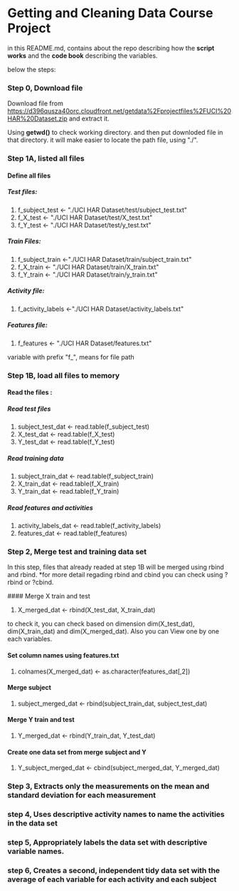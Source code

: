 # Getting and Cleaning Data Course Project

in this README.md, contains about the repo describing how the **script works** and the **code book** describing the variables.

below the steps:

### Step 0, Download file
Download file from https://d396qusza40orc.cloudfront.net/getdata%2Fprojectfiles%2FUCI%20HAR%20Dataset.zip and extract it. 

Using __getwd()__ to check working directory. and then put downloded file in that directory. 
it will make easier to locate the path file, using "./". 

### Step 1A, listed all files

#### Define all files 
##### Test files:
<ol><li>f_subject_test <- "./UCI HAR Dataset/test/subject_test.txt"  </li>
<li>f_X_test <- "./UCI HAR Dataset/test/X_test.txt" </li>
<li>f_Y_test <- "./UCI HAR Dataset/test/y_test.txt" </li>
</ol>

##### Train Files:
<ol><li>f_subject_train <-"./UCI HAR Dataset/train/subject_train.txt"</li>
<li>f_X_train <- "./UCI HAR Dataset/train/X_train.txt"</li>
<li>f_Y_train <- "./UCI HAR Dataset/train/y_train.txt"</li>
</ol>

##### Activity file:
<ol><li>f_activity_labels <-"./UCI HAR Dataset/activity_labels.txt"</li></ol>

##### Features file:
<ol><li>f_features <- "./UCI HAR Dataset/features.txt"</li></ol>

variable with prefix "f_", means for file path 

### Step 1B,  load all files to memory
  
#### Read the files :
##### Read test files
<ol><li>subject_test_dat <- read.table(f_subject_test)</li>
   <li>X_test_dat <- read.table(f_X_test)</li>
    <li>Y_test_dat <- read.table(f_Y_test)</li></ol>
    
##### Read training data
<ol><li>subject_train_dat <- read.table(f_subject_train)</li>
    <li>X_train_dat <- read.table(f_X_train)</li>
    <li>Y_train_dat <- read.table(f_Y_train)</li></ol>
    
##### Read features and activities
<ol><li>activity_labels_dat <- read.table(f_activity_labels)</li>
   <li>features_dat <- read.table(f_features)</li></ol>
  
### Step 2, Merge test and training data set

<p>In this step, files that already readed at step 1B will be merged using rbind and rbind.
*for more detail regading rbind and cbind you can check using ?rbind or ?cbind. </p>
#### Merge X train and test
<ol><li>X_merged_dat <- rbind(X_test_dat, X_train_dat)</li></ol>

to check it, you can check based on dimension dim(X_test_dat), dim(X_train_dat) and dim(X_merged_dat). Also you can View one by one each variables.

#### Set column names using features.txt
<ol><li>colnames(X_merged_dat) <- as.character(features_dat[,2])</li></ol>

#### Merge subject
<ol><li>subject_merged_dat <- rbind(subject_train_dat, subject_test_dat)</li></ol>

#### Merge Y train and test
<ol><li>Y_merged_dat <- rbind(Y_train_dat, Y_test_dat)</li></ol>

#### Create one data set from merge subject and Y
<ol><li>Y_subject_merged_dat <- cbind(subject_merged_dat, Y_merged_dat)</li></ol>

  
### Step 3, Extracts only the measurements on the mean and standard deviation for each measurement
  
### step 4, Uses descriptive activity names to name the activities in the data set
  
### step 5, Appropriately labels the data set with descriptive variable names.
  
### step 6, Creates a second, independent tidy data set with the average of each variable for each activity and each subject
